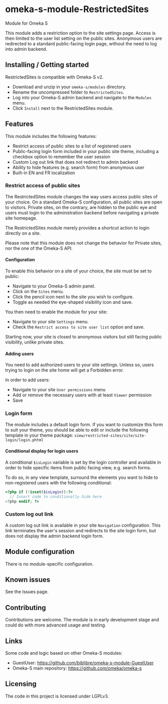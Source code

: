 # omeka-s-module-RestrictedSites
Module for Omeka S

This module adds a restriction option to the site settings page.
Access is then limited to the user list setting on the public sites.
Anonymous users are redirected to a standard public-facing login page, without the need to log into admin backend.


## Installing / Getting started

RestrictedSites is compatible with Omeka-S v2.

* Download and unzip in your `omeka-s/modules` directory.
* Rename the uncompressed folder to `RestrictedSites`.
* Log into your Omeka-S admin backend and navigate to the `Modules` menu.
* Click `Install` next to the RestrictedSites module.

## Features

This module includes the following features:
* Restrict access of public sites to a list of registered users
* Public-facing login form included in your public site theme, including a checkbox option to remember the user session
* Custom Log out link that does not redirect to admin backend
* Ability to hide features (e.g. search form) from anonymous user
* Built-in EN and FR localization

### Restrict access of public sites

The RestrictedSites module changes the way users access public sites of your choice. On a standard Omeka-S configuration, all public sites are open to visitors. Private sites, on the contrary, are hidden to the public eye and users must login to the administration backend before navigating a private site homepage.

The RestrictedSites module merely provides a shortcut action to login directly on a site.

Please note that this module does not change the behavior for Private sites, nor the one of the Omeka-S API.

#### Configuration

To enable this behavior on a site of your choice, the site must be set to public:
* Navigate to your Omeka-S admin panel.
* Click on the `Sites` menu.
* Click the pencil icon next to the site you wish to configure.
* Toggle as needed the eye-shaped visibility icon and save.

You then need to enable the module for your site:
* Navigate to your site `Settings` menu.
* Check the `Restrict access to site user list` option and save.

Starting now, your site is closed to anonymous visitors but still facing public visibility, unlike private sites.

#### Adding users
You need to add authorized users to your site settings. Unless so, users trying to login on the site home will get a Forbidden error.

In order to add users:
* Navigate to your site `User permissions` menu
* Add or remove the necessary users with at least `Viewer` permission
* Save

### Login form
The module includes a default login form. If you want to customize this form to suit your theme, you should be able to edit or include the following template in your theme package:
`view/restricted-sites/site/site-login/login.phtml`

#### Conditional display for login users
A conditional `$isLogin` variable is set by the login controller and available in order to hide specific items from public facing view, e.g. search forms.

To do so, in any view template, surround the elements you want to hide to non-registered users with the following conditional:

```php
<?php if (!isset($isLogin)):?>
  // Insert code to conditionally hide here
<?php endif; ?>
```

### Custom log out link
A custom log out link is available in your site `Navigation` configuration. This link terminates the user's session and redirects to the site login form, but does not display the admin backend login form.

## Module configuration

There is no module-specific configuration.

## Known issues

See the Issues page.

## Contributing

Contributions are welcome. The module is in early development stage and could do with more advanced usage and testing.

## Links

Some code and logic based on other Omeka-S modules:
- GuestUser: https://github.com/biblibre/omeka-s-module-GuestUser
- Omeka-S main repository: https://github.com/omeka/omeka-s


## Licensing

The code in this project is licensed under LGPLv3.
